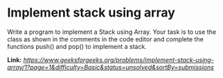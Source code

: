 # Implement stack using array
Write a program to implement a Stack using Array. Your task is to use the class as shown in the comments in the code editor and complete the functions push() and pop() to implement a stack. 

**Link:** _https://www.geeksforgeeks.org/problems/implement-stack-using-array/1?page=1&difficulty=Basic&status=unsolved&sortBy=submissions_
